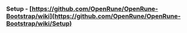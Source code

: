 ### Setup - [https://github.com/OpenRune/OpenRune-Bootstrap/wiki](https://github.com/OpenRune/OpenRune-Bootstrap/wiki/Setup)
